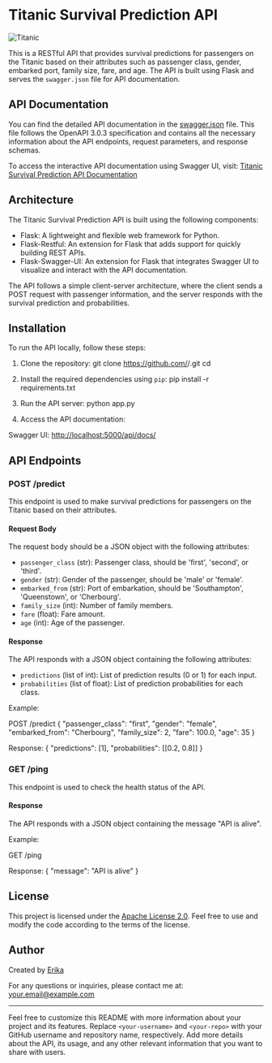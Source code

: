 # Titanic Survival Prediction API

![Titanic](https://upload.wikimedia.org/wikipedia/commons/6/6e/St%C3%B6wer_Titanic.jpg)

This is a RESTful API that provides survival predictions for passengers on the Titanic based on their attributes such as passenger class, gender, embarked port, family size, fare, and age. The API is built using Flask and serves the `swagger.json` file for API documentation.

## API Documentation

You can find the detailed API documentation in the [swagger.json](./docs/swagger.json) file. This file follows the OpenAPI 3.0.3 specification and contains all the necessary information about the API endpoints, request parameters, and response schemas.

To access the interactive API documentation using Swagger UI, visit: [Titanic Survival Prediction API Documentation](https://<your-username>.github.io/<your-repo>/docs/)

## Architecture

The Titanic Survival Prediction API is built using the following components:

- Flask: A lightweight and flexible web framework for Python.
- Flask-Restful: An extension for Flask that adds support for quickly building REST APIs.
- Flask-Swagger-UI: An extension for Flask that integrates Swagger UI to visualize and interact with the API documentation.

The API follows a simple client-server architecture, where the client sends a POST request with passenger information, and the server responds with the survival prediction and probabilities.

## Installation

To run the API locally, follow these steps:

1. Clone the repository:
git clone https://github.com/<your-username>/<your-repo>.git
cd <your-repo>

2. Install the required dependencies using `pip`:
pip install -r requirements.txt


3. Run the API server:
python app.py


4. Access the API documentation:

Swagger UI: [http://localhost:5000/api/docs/](http://localhost:5000/api/docs/)

## API Endpoints

### POST /predict

This endpoint is used to make survival predictions for passengers on the Titanic based on their attributes.

#### Request Body

The request body should be a JSON object with the following attributes:

- `passenger_class` (str): Passenger class, should be 'first', 'second', or 'third'.
- `gender` (str): Gender of the passenger, should be 'male' or 'female'.
- `embarked_from` (str): Port of embarkation, should be 'Southampton', 'Queenstown', or 'Cherbourg'.
- `family_size` (int): Number of family members.
- `fare` (float): Fare amount.
- `age` (int): Age of the passenger.

#### Response

The API responds with a JSON object containing the following attributes:

- `predictions` (list of int): List of prediction results (0 or 1) for each input.
- `probabilities` (list of float): List of prediction probabilities for each class.

Example:

POST /predict
{
"passenger_class": "first",
"gender": "female",
"embarked_from": "Cherbourg",
"family_size": 2,
"fare": 100.0,
"age": 35
}

Response:
{
"predictions": [1],
"probabilities": [[0.2, 0.8]]
}


### GET /ping

This endpoint is used to check the health status of the API.

#### Response

The API responds with a JSON object containing the message "API is alive".

Example:

GET /ping

Response:
{
"message": "API is alive"
}


## License

This project is licensed under the [Apache License 2.0](http://www.apache.org/licenses/LICENSE-2.0.html). Feel free to use and modify the code according to the terms of the license.

## Author

Created by [Erika](https://github.com/ErikaMelt)

For any questions or inquiries, please contact me at: your.email@example.com

---
Feel free to customize this README with more information about your project and its features. Replace `<your-username>` and `<your-repo>` with your GitHub username and repository name, respectively. Add more details about the API, its usage, and any other relevant information that you want to share with users.




